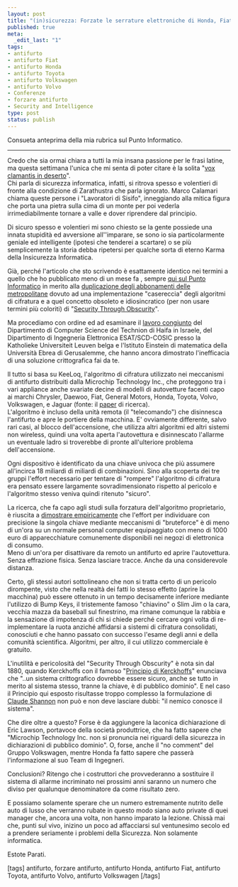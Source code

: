 ```yaml
--- 
layout: post
title: "(in)sicurezza: Forzate le serrature elettroniche di Honda, Fiat, Toyota, Volvo, Volkswagen..."
published: true
meta: 
  _edit_last: "1"
tags: 
- antifurto
- antifurto Fiat
- antifurto Honda
- antifurto Toyota
- antifurto Volkswagen
- antifurto Volvo
- Conferenze
- forzare antifurto
- Security and Intelligence
type: post
status: publish
---
```

Consueta anteprima della mia rubrica sul Punto Informatico.  
  
---  
  
Credo che sia ormai chiara a tutti la mia insana passione per le frasi latine, ma questa settimana l'unica che mi senta di poter citare è la solita "[vox clamantis in deserto][1]".  
Chi parla di sicurezza informatica, infatti, si ritrova spesso e volentieri di fronte alla condizione di Zarathustra che parla ignorato. Marco Calamari chiama queste persone i "Lavoratori di Sisifo", inneggiando alla mitica figura che porta una pietra sulla cima di un monte per poi vederla irrimediabilmente tornare a valle e dover riprendere dal principio.  
  
Di sicuro spesso e volentieri mi sono chiesto se la gente possiede una innata stupidità ed avversione all''imparare, se sono io sia particolarmente geniale ed intelligente (ipotesi che tenderei a scartare) o se più semplicemente la storia debba ripetersi per qualche sorta di eterno Karma della Insicurezza Informatica.  
  
Già, perché l'articolo che sto scrivendo è esattamente identico nei termini a quello che ho pubblicato meno di un mese fa , sempre [qui sul Punto Informatico][2] in merito alla [duplicazione degli abbonamenti delle metropolitane][2] dovuto ad una implementazione "casereccia" degli algoritmi di cifratura e a quel concetto obsoleto e idiosincratico (per non usare termini più coloriti) di "[Security Through Obscurity][3]".  
  
Ma procediamo con ordine ed ad esaminare il [lavoro congiunto][7] del Dipartimento di Computer Science del Technion di Haifa in Israele, del  Dipartimento di Ingegneria Elettronica ESAT/SCD-COSIC presso la Katholieke Universiteit Leuven belga e l'Istituto Einstein  di matematica della Università Ebrea di Gerusalemme, che hanno ancora dimostrato l'inefficacia di una soluzione crittografica fai da te.  
  
Il tutto si basa su KeeLoq, l'algoritmo di cifratura utilizzato nei meccanismi di antifurto distribuiti dalla Microchip Technology Inc., che proteggono tra i vari appliance anche svariate decine di modelli di autovetture facenti capo ai marchi Chrysler, Daewoo, Fiat, General Motors, Honda, Toyota, Volvo, Volkswagen, e Jaguar (fonte: il [paper][6] di ricerca).  
L'algoritmo è incluso della unità remota (il "telecomando") che disinnesca l'antifurto e apre le portiere della macchina. E' ovviamente differente, salvo rari casi, al blocco dell'accensione, che utilizza altri algoritmi ed altri sistemi non wireless, quindi una volta aperta l'autovettura e disinnescato l'allarme un eventuale ladro si troverebbe di pronte all'ulteriore problema dell'accensione.    
  
Ogni dispositivo è identificato da una chiave univoca che più assumere all'incirca 18 miliardi di miliardi di combinazioni. Sino alla scoperta dei tre gruppi l'effort necessario per tentare di "rompere" l'algoritmo di cifratura era pensato essere largamente sovradimensionato rispetto al pericolo e l'algoritmo stesso veniva quindi ritenuto "sicuro".  
  
La ricerca, che fa capo agli studi sulla forzatura dell'algoritmo proprietario, è riuscita a [dimostrare empiricamente][6] che l'effort per individuare con precisione la singola chiave mediante meccanismi di "bruteforce" è di meno di un'ora su un normale personal computer equipaggiato con meno di 1000 euro di apparecchiature comunemente disponibili nei negozi di elettronica di consumo.  
Meno di un'ora per disattivare da remoto un antifurto ed aprire l'autovettura. Senza effrazione fisica. Senza lasciare tracce. Anche da una considerevole distanza.  
  
Certo, gli stessi autori sottolineano che non si tratta certo di un pericolo dirompente, visto che nella realtà dei fatti lo stesso effetto (aprire la macchina) può essere ottenuto in un tempo decisamente inferiore mediante l'utilizzo di Bump Keys, il tristemente famoso "chiavino" o Slim Jim o la cara, vecchia mazza da baseball sul finestrino, ma rimane comunque la rabbia e la sensazione di impotenza di chi si chiede perché cercare ogni volta di re-implementare la ruota anziché affidarsi a sistemi di cifratura consolidati, conosciuti e che hanno passato con successo l'esame degli anni e della comunità scientifica. Algoritmi, per altro, il cui utilizzo commerciale è gratuito.   
  
L'inutilità e pericolosità del "Security Through Obscurity" è nota sin dal 1880, quando Kerckhoffs con il famoso "[Principio di Kerckhoffs][4]" enunciava che "..un sistema crittografico dovrebbe essere sicuro, anche se tutto in merito al sistema stesso, tranne la chiave, è di pubblico dominio". E nel caso il Principio qui esposto risultasse troppo complesso la formulazione di [Claude Shannon][5] non può e non deve lasciare dubbi: "il nemico conosce il sistema".  
  
Che dire oltre a questo? Forse è da aggiungere la laconica dichiarazione di  Eric Lawson, portavoce della società produttrice, che ha fatto sapere che "Microchip Technology Inc. non si pronuncia nei riguardi della sicurezza in dichiarazioni di pubblico dominio". O, forse, anche il "no comment" del Gruppo Volkswagen, mentre Honda fa fatto sapere che passerà l'informazione al suo Team di Ingegneri.  
  
Conclusioni? Ritengo che i costruttori che provvederanno a sostituire il sistema di allarme incriminato nei prossimi anni saranno un numero che diviso per qualunque denominatore da come risultato zero.  
  
E possiamo solamente sperare che un numero estremamente nutrito delle auto di lusso che verranno rubate in questo modo siano auto private di quei manager che, ancora una volta, non hanno imparato la lezione. Chissà mai che, punti sul vivo, inizino un poco ad affacciarsi sul ventunesimo secolo ed a prendere seriamente i problemi della Sicurezza. Non solamente informatica.  
  
Estote Parati.  
  
[1]: http://it.wikipedia.org/wiki/Vox_clamantis_in_deserto
[2]: http://punto-informatico.it/p.aspx?i=2224663
[3]: http://en.wikipedia.org/wiki/Security_through_obscurity
[4]: http://en.wikipedia.org/wiki/Kerckhoffs%27_principle
[5]: http://en.wikipedia.org/wiki/Claude_Shannon
[6]: http://www.cosic.esat.kuleuven.be/keeloq/keeloq-rump.pdf
[7]: http://www.cosic.esat.kuleuven.be/keeloq/
  
[tags] antifurto, forzare antifurto, antifurto Honda, antifurto Fiat, antifurto Toyota, antifurto Volvo, antifurto Volkswagen [/tags] 
